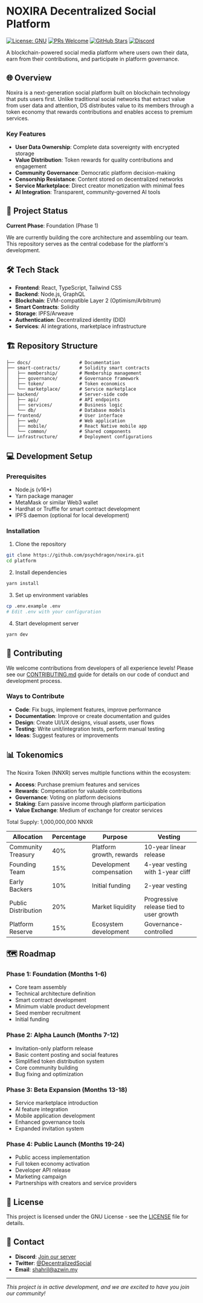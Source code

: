 # NOXIRA Decentralized Social Platform

[![License: GNU](https://img.shields.io/badge/License-GNU-blue.svg)](https://opensource.org/licenses/GNU)
[![PRs Welcome](https://img.shields.io/badge/PRs-welcome-brightgreen.svg)](http://makeapullrequest.com)
[![GitHub Stars](https://img.shields.io/github/stars/decentralized-social/platform?style=social)](https://github.com/decentralized-social/platform)
[![Discord](https://img.shields.io/discord/123456789?logo=discord&label=Discord&color=5865F2)](https://discord.gg/decentralized-social)

A blockchain-powered social media platform where users own their data, earn from their contributions, and participate in platform governance.

## 🌐 Overview

Noxira is a next-generation social platform built on blockchain technology that puts users first. Unlike traditional social networks that extract value from user data and attention, DS distributes value to its members through a token economy that rewards contributions and enables access to premium services.

### Key Features

- **User Data Ownership**: Complete data sovereignty with encrypted storage
- **Value Distribution**: Token rewards for quality contributions and engagement
- **Community Governance**: Democratic platform decision-making
- **Censorship Resistance**: Content stored on decentralized networks
- **Service Marketplace**: Direct creator monetization with minimal fees
- **AI Integration**: Transparent, community-governed AI tools

## 🚀 Project Status

**Current Phase**: Foundation (Phase 1)

We are currently building the core architecture and assembling our team. This repository serves as the central codebase for the platform's development.

## 🛠️ Tech Stack

- **Frontend**: React, TypeScript, Tailwind CSS
- **Backend**: Node.js, GraphQL
- **Blockchain**: EVM-compatible Layer 2 (Optimism/Arbitrum)
- **Smart Contracts**: Solidity
- **Storage**: IPFS/Arweave
- **Authentication**: Decentralized identity (DID)
- **Services**: AI integrations, marketplace infrastructure

## 🏗️ Repository Structure

```
├── docs/                  # Documentation
├── smart-contracts/       # Solidity smart contracts
│   ├── membership/        # Membership management
│   ├── governance/        # Governance framework
│   ├── token/             # Token economics
│   └── marketplace/       # Service marketplace
├── backend/               # Server-side code
│   ├── api/               # API endpoints
│   ├── services/          # Business logic
│   └── db/                # Database models
├── frontend/              # User interface
│   ├── web/               # Web application
│   ├── mobile/            # React Native mobile app
│   └── common/            # Shared components
└── infrastructure/        # Deployment configurations
```

## 💻 Development Setup

### Prerequisites

- Node.js (v16+)
- Yarn package manager
- MetaMask or similar Web3 wallet
- Hardhat or Truffle for smart contract development
- IPFS daemon (optional for local development)

### Installation

1. Clone the repository
```bash
git clone https://github.com/psychdragon/noxira.git
cd platform
```

2. Install dependencies
```bash
yarn install
```

3. Set up environment variables
```bash
cp .env.example .env
# Edit .env with your configuration
```

4. Start development server
```bash
yarn dev
```

## 🤝 Contributing

We welcome contributions from developers of all experience levels! Please see our [CONTRIBUTING.md](CONTRIBUTING.md) guide for details on our code of conduct and development process.

### Ways to Contribute

- **Code**: Fix bugs, implement features, improve performance
- **Documentation**: Improve or create documentation and guides
- **Design**: Create UI/UX designs, visual assets, user flows
- **Testing**: Write unit/integration tests, perform manual testing
- **Ideas**: Suggest features or improvements

## 📊 Tokenomics

The Noxira Token (NNXR) serves multiple functions within the ecosystem:

- **Access**: Purchase premium features and services
- **Rewards**: Compensation for valuable contributions  
- **Governance**: Voting on platform decisions
- **Staking**: Earn passive income through platform participation
- **Value Exchange**: Medium of exchange for creator services

Total Supply: 1,000,000,000 NNXR

| Allocation | Percentage | Purpose | Vesting |
|------------|------------|---------|---------|
| Community Treasury | 40% | Platform growth, rewards | 10-year linear release |
| Founding Team | 15% | Development compensation | 4-year vesting with 1-year cliff |
| Early Backers | 10% | Initial funding | 2-year vesting |
| Public Distribution | 20% | Market liquidity | Progressive release tied to user growth |
| Platform Reserve | 15% | Ecosystem development | Governance-controlled |

## 🗺️ Roadmap

### Phase 1: Foundation (Months 1-6)
- Core team assembly
- Technical architecture definition
- Smart contract development
- Minimum viable product development
- Seed member recruitment
- Initial funding

### Phase 2: Alpha Launch (Months 7-12)
- Invitation-only platform release
- Basic content posting and social features
- Simplified token distribution system
- Core community building
- Bug fixing and optimization

### Phase 3: Beta Expansion (Months 13-18)
- Service marketplace introduction
- AI feature integration
- Mobile application development
- Enhanced governance tools
- Expanded invitation system

### Phase 4: Public Launch (Months 19-24)
- Public access implementation
- Full token economy activation
- Developer API release
- Marketing campaign
- Partnerships with creators and service providers

## 📄 License

This project is licensed under the GNU License - see the [LICENSE](LICENSE) file for details.

## 📢 Contact

- **Discord**: [Join our server](https://discord.gg/decentralized-social)
- **Twitter**: [@DecentralizedSocial](https://twitter.com/DecentralizedSocial)
- **Email**: shahril@azwin.my

---

*This project is in active development, and we are excited to have you join our community!*
